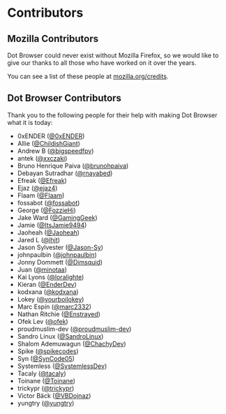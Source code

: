 # Contributors

## Mozilla Contributors

Dot Browser could never exist without Mozilla Firefox, so we would like to give our thanks to all those who have worked on it over the years.

You can see a list of these people at [mozilla.org/credits](https://www.mozilla.org/credits/).

## Dot Browser Contributors

Thank you to the following people for their help with making Dot Browser what it is today:

* 0xENDER ([@0xENDER](https://github.com/0xENDER))
* Allie ([@ChildishGiant](https://github.com/ChildishGiant))
* Andrew B ([@bigspeedfpv](https://github.com/bigspeedfpv))
* antek ([@xxczaki](https://github.com/xxczaki))
* Bruno Henrique Paiva ([@brunohpaiva](https://github.com/brunohpaiva))
* Debayan Sutradhar  ([@rnayabed](https://github.com/rnayabed))
* Efreak ([@Efreak](https://github.com/Efreak))
* Ejaz ([@ejaz4](https://github.com/ejaz4))
* Flaam ([@Flaam](https://github.com/Flaam))
* fossabot ([@fossabot](https://github.com/fossabot))
* George ([@FozzieHi](https://github.com/FozzieHi))
* Jake Ward ([@GamingGeek](https://github.com/GamingGeek))
* Jamie ([@ItsJamie9494](https://github.com/ItsJamie9494))
* Jaoheah ([@Jaoheah](https://github.com/Jaoheah))
* Jared L ([@lhjt](https://github.com/lhjt))
* Jason Sylvester ([@Jason-Sy](https://github.com/Jason-Sy))
* johnpaulbin ([@johnpaulbin](https://github.com/johnpaulbin))
* Jonny Dommett ([@Dimsquid](https://github.com/Dimsquid))
* Juan ([@minotaa](https://github.com/minotaa))
* Kai Lyons ([@loralighte](https://github.com/loralighte))
* Kieran ([@EnderDev](https://github.com/EnderDev))
* kodxana ([@kodxana](https://github.com/kodxana))
* Lokey ([@yourboilokey](https://github.com/yourboilokey))
* Marc Espín ([@marc2332](https://github.com/marc2332))
* Nathan Ritchie ([@Enstrayed](https://github.com/Enstrayed))
* Ofek Lev ([@ofek](https://github.com/ofek))
* proudmuslim-dev ([@proudmuslim-dev](https://github.com/proudmuslim-dev))
* Sandro Linux ([@SandroLinux](https://github.com/SandroLinux))
* Shalom Ademuwagun ([@ChachyDev](https://github.com/ChachyDev))
* Spike ([@spikecodes](https://github.com/spikecodes))
* Syn ([@SynCode05](https://github.com/SynCode05))
* Systemless ([@SystemlessDev](https://github.com/SystemlessDev))
* Tacaly ([@tacaly](https://github.com/tacaly))
* Toinane ([@Toinane](https://github.com/Toinane))
* trickypr ([@trickypr](https://github.com/trickypr))
* Victor Bäck ([@VBDojnaz](https://github.com/VBDojnaz))
* yungtry ([@yungtry](https://github.com/yungtry))